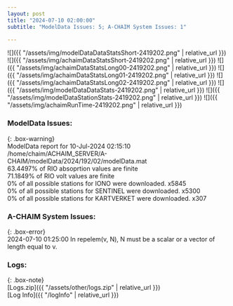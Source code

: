 ```yaml
---
layout: post
title: "2024-07-10 02:00:00"
subtitle: "ModelData Issues: 5; A-CHAIM System Issues: 1"

---
```


![]({{ "/assets/img/modelDataDataStatsShort-2419202.png" | relative_url }})
![]({{ "/assets/img/achaimDataStatsShort-2419202.png" | relative_url }})
![]({{ "/assets/img/achaimDataStatsLong00-2419202.png" | relative_url }})
![]({{ "/assets/img/achaimDataStatsLong01-2419202.png" | relative_url }})
![]({{ "/assets/img/achaimDataStatsLong02-2419202.png" | relative_url }})
![]({{ "/assets/img/modelDataDataStats-2419202.png" | relative_url }})
![]({{ "/assets/img/modelDataStationStats-2419202.png" | relative_url }})
![]({{ "/assets/img/achaimRunTime-2419202.png" | relative_url }})


### ModelData Issues:  
  
{: .box-warning}  
 ModelData report for 10-Jul-2024 02:15:10   
 /home/chaim/ACHAIM_SERVER/A-CHAIM/modelData/2024/192/02/modelData.mat   
 63.4497% of RIO absoprtion values are finite   
 71.1849% of RIO volt values are finite   
 0% of all possible stations for IONO were downloaded. x5845   
 0% of all possible stations for SENTINEL were downloaded. x5300   
 0% of all possible stations for KARTVERKET were downloaded. x307   
  
### A-CHAIM System Issues:  
  
{: .box-error}  
2024-07-10 01:25:00 In repelem(v, N), N must be a scalar or a vector of length equal to v.  

### Logs:  
  
{: .box-note}  
[Logs.zip]({{ "/assets/other/logs.zip" | relative_url }})  
[Log Info]({{ "/logInfo" | relative_url }})  
